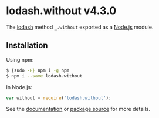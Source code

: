 # lodash.without v4.3.0

The [lodash](https://lodash.com/) method `_.without` exported as a [Node.js](https://nodejs.org/) module.

## Installation

Using npm:
```bash
$ {sudo -H} npm i -g npm
$ npm i --save lodash.without
```

In Node.js:
```js
var without = require('lodash.without');
```

See the [documentation](https://lodash.com/docs#without) or [package source](https://github.com/lodash/lodash/blob/4.3.0-npm-packages/lodash.without) for more details.
